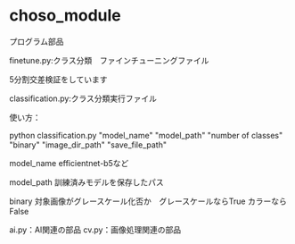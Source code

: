 # choso_module
プログラム部品

finetune.py:クラス分類　ファインチューニングファイル

5分割交差検証をしています


classification.py:クラス分類実行ファイル

使い方：

python classification.py "model_name" "model_path" "number of classes" "binary" "image_dir_path" "save_file_path"

model_name efficientnet-b5など

model_path 訓練済みモデルを保存したパス

binary 対象画像がグレースケール化否か　グレースケールならTrue カラーならFalse


ai.py：AI関連の部品
cv.py：画像処理関連の部品

